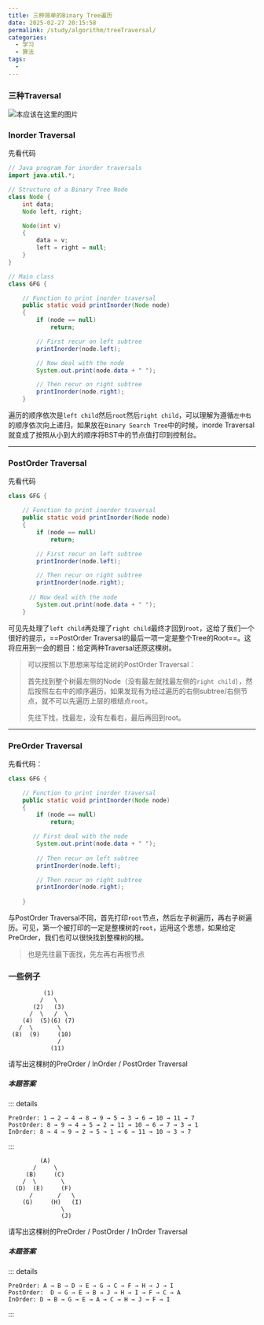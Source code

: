 ```yaml
---
title: 三种简单的Binary Tree遍历
date: 2025-02-27 20:15:58
permalink: /study/algorithm/treeTraversal/
categories:
  - 学习
  - 算法
tags:
  - 
---
```

### 三种Traversal

![本应该在这里的图片](https://pub-8cf8d7d48687472eb75251fc9e3b5a60.r2.dev/Traversal.png)

### Inorder Traversal

 先看代码

```java
// Java program for inorder traversals
import java.util.*;

// Structure of a Binary Tree Node
class Node {
    int data;
    Node left, right;

    Node(int v)
    {
        data = v;
        left = right = null;
    }
}

// Main class
class GFG {

    // Function to print inorder traversal
    public static void printInorder(Node node)
    {
        if (node == null)
            return;

        // First recur on left subtree
        printInorder(node.left);

        // Now deal with the node
        System.out.print(node.data + " ");

        // Then recur on right subtree
        printInorder(node.right);
    }

```

遍历的顺序依次是`left child`然后`root`然后`right child`，可以理解为遵循`左中右`的顺序依次向上递归，如果放在`Binary Search Tree`中的时候，inorde Traversal就变成了按照从小到大的顺序将BST中的节点值打印到控制台。

------

### PostOrder Traversal

先看代码

```java
class GFG {

    // Function to print inorder traversal
    public static void printInorder(Node node)
    {
        if (node == null)
            return;

        // First recur on left subtree
        printInorder(node.left);  

        // Then recur on right subtree
        printInorder(node.right);
      
      // Now deal with the node
        System.out.print(node.data + " ");
    }

```

可见先处理了`left child`再处理了`right child`最终才回到`root`，这给了我们一个很好的提示，==PostOrder Traversal的最后一项一定是整个Tree的Root==。这将应用到一会的题目：给定两种Traversal还原这棵树。

> 可以按照以下思想来写给定树的PostOrder Traversal：
>
> 首先找到整个树最左侧的Node（没有最左就找最左侧的`right child`），然后按照左右中的顺序遍历，如果发现有为经过遍历的右侧subtree/右侧节点，就不可以先遍历上层的根结点`root`。
>
> 先往下找，找最左，没有左看右，最后再回到root。

------

### PreOrder Traversal

先看代码：

```java
class GFG {

    // Function to print inorder traversal
    public static void printInorder(Node node)
    {
        if (node == null)
            return;

       // First deal with the node
        System.out.print(node.data + " ");
      
        // Then recur on left subtree
        printInorder(node.left);  

        // Then recur on right subtree
        printInorder(node.right);
      
    }
```

与PostOrder Traversal不同，首先打印`root`节点，然后左子树遍历，再右子树遍历。可见，第一个被打印的一定是整棵树的`root`，运用这个思想，如果给定PreOrder，我们也可以很快找到整棵树的根。

> 也是先往最下面找，先左再右再根节点

### 一些例子

``` 
          (1)
         /   \
       (2)   (3)
      /  \   /  \
    (4)  (5)(6) (7)
   /  \       \
 (8)  (9)     (10)
              /
            (11)
```

请写出这棵树的PreOrder / InOrder / PostOrder Traversal

##### 本题答案

::: details
```Answer
PreOrder: 1 → 2 → 4 → 8 → 9 → 5 → 3 → 6 → 10 → 11 → 7
PostOrder: 8 → 9 → 4 → 5 → 2 → 11 → 10 → 6 → 7 → 3 → 1
InOrder: 8 → 4 → 9 → 2 → 5 → 1 → 6 → 11 → 10 → 3 → 7
```
:::

```
         (A)
       /     \
     (B)     (C)
    /  \       \
  (D)  (E)     (F)
      /       /   \
    (G)     (H)   (I)
               \
               (J)
```
请写出这棵树的PreOrder / PostOrder / InOrder Traversal
##### 本题答案

::: details
```Answer
PreOrder: A → B → D → E → G → C → F → H → J → I
PostOrder:  D → G → E → B → J → H → I → F → C → A
InOrder: D → B → G → E → A → C → H → J → F → I
```
:::

